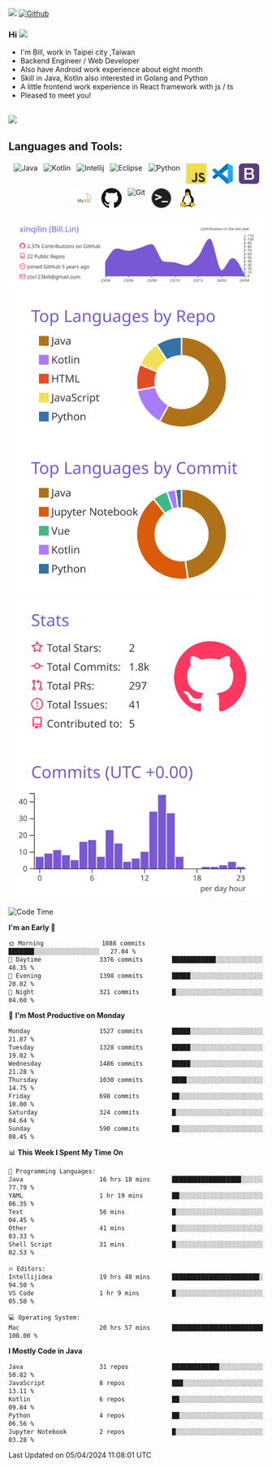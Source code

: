  
![](https://visitor-badge.laobi.icu/badge?page_id=xinqilin.xinqilin)
[![Github](https://img.shields.io/github/followers/xinqilin?label=Follow&style=social)](https://github.com/xinqilin)

### Hi <img src="https://raw.githubusercontent.com/MartinHeinz/MartinHeinz/master/wave.gif" width="35px">

- I'm Bill, work in Taipei city ,Taiwan
- Backend Engineer / Web Developer
- Also have Android work experience about eight month
- Skill in Java, Kotlin also interested in Golang and Python
- A little frontend work experience in React framework with js / ts
- Pleased to meet you!


<br />
<img src="https://github-profile-trophy.vercel.app/?username=xinqilin&column=7&margin-w=15" />

## Languages and Tools:
<p align="center">
<img alt="Java" src="https://raw.githubusercontent.com/jmnote/z-icons/master/svg/java.svg" height="40" style="vertical-align:top; margin:4px">
<img alt="Kotlin" src="https://img.icons8.com/color/48/000000/kotlin.png" height="40" style="vertical-align:top; margin:4px">
<img alt="Intellij" src="https://img.icons8.com/color/48/000000/intellij-idea.png" height="40" style="vertical-align:top; margin:4px"/>
<img alt="Eclipse" src="https://img.icons8.com/ios-filled/50/000000/java-eclipse.png" height="40" style="vertical-align:top; margin:4px"/>
<img alt="Python" height="40" style="vertical-align:top; margin:4px" src="https://cdn.jsdelivr.net/gh/devicons/devicon/icons/python/python-plain.svg" />
<img alt="Javascript" src="https://raw.githubusercontent.com/github/explore/80688e429a7d4ef2fca1e82350fe8e3517d3494d/topics/javascript/javascript.png" height="40" style="vertical-align:top; margin:4px">
<img alt="VS Code" src="https://raw.githubusercontent.com/github/explore/80688e429a7d4ef2fca1e82350fe8e3517d3494d/topics/visual-studio-code/visual-studio-code.png"  height="40" style="vertical-align:top; margin:4px">
<img alt="Bootstrap"  src="https://raw.githubusercontent.com/github/explore/80688e429a7d4ef2fca1e82350fe8e3517d3494d/topics/bootstrap/bootstrap.png" height="40" style="vertical-align:top; margin:4px">
<img alt="MySQL"src="https://raw.githubusercontent.com/github/explore/80688e429a7d4ef2fca1e82350fe8e3517d3494d/topics/mysql/mysql.png" height="40" style="vertical-align:top; margin:4px">
<img alt="Github" src="https://raw.githubusercontent.com/github/explore/78df643247d429f6cc873026c0622819ad797942/topics/github/github.png" height="40" style="vertical-align:top; margin:4px">

<img alt="Git" src="https://raw.githubusercontent.com/jmnote/z-icons/master/svg/git.svg" height="40" style="vertical-align:top; margin:4px">
<img alt="Terminal" src="https://raw.githubusercontent.com/github/explore/80688e429a7d4ef2fca1e82350fe8e3517d3494d/topics/terminal/terminal.png" height="40" style="vertical-align:top; margin:4px">
<img alt="Linux" src="https://raw.githubusercontent.com/github/explore/80688e429a7d4ef2fca1e82350fe8e3517d3494d/topics/linux/linux.png" height="40" style="vertical-align:top; margin:4px" alt="Windows" height="40" style="vertical-align:top; margin:4px">
</p>

<!-- <p align="center"><img  src="https://leetcode.card.workers.dev/?username=xinqilin&theme=auto" alt="xinqilin-leetcode" /></p> -->

<!-- <div width="100%">   
 <a href="https://readme-stats-cfgj2cxdy.vercel.app/api?username=xinqilin&count_private=true&show_icons=true&theme=algolia">
   <img  align="left" src="https://github-readme-stats.vercel.app/api?username=xinqilin&show_icons=true&theme=algolia&card_width=4" width="400"/>
 </a>
 <a href="https://readme-stats-cfgj2cxdy.vercel.app/api/top-langs/?username=xinqilin&hide=php,html,css&theme=algolia">
  <img  align="right" src="https://github-readme-stats.vercel.app/api/top-langs/?username=xinqilin&hide=html,css&theme=algolia&langs_count=10&layout=compact" />
 </a>
</div> -->

<div align="center">

[![](https://raw.githubusercontent.com/xinqilin/xinqilin/master/profile-summary-card-output/buefy/0-profile-details.svg)](https://github.com/vn7n24fzkq/github-profile-summary-cards)
[![](https://raw.githubusercontent.com/xinqilin/xinqilin/master/profile-summary-card-output/buefy/1-repos-per-language.svg)](https://github.com/vn7n24fzkq/github-profile-summary-cards) [![](https://raw.githubusercontent.com/xinqilin/xinqilin/master/profile-summary-card-output/buefy/2-most-commit-language.svg)](https://github.com/vn7n24fzkq/github-profile-summary-cards)
[![](https://raw.githubusercontent.com/xinqilin/xinqilin/master/profile-summary-card-output/buefy/3-stats.svg)](https://github.com/vn7n24fzkq/github-profile-summary-cards) [![](https://raw.githubusercontent.com/xinqilin/xinqilin/master/profile-summary-card-output/buefy/4-productive-time.svg)](https://github.com/vn7n24fzkq/github-profile-summary-cards)

</div>
 
<!--START_SECTION:waka-->
![Code Time](http://img.shields.io/badge/Code%20Time-2%2C597%20hrs%208%20mins-blue)

**I'm an Early 🐤** 

```text
🌞 Morning                1888 commits        ███████░░░░░░░░░░░░░░░░░░   27.04 % 
🌆 Daytime                3376 commits        ████████████░░░░░░░░░░░░░   48.35 % 
🌃 Evening                1398 commits        █████░░░░░░░░░░░░░░░░░░░░   20.02 % 
🌙 Night                  321 commits         █░░░░░░░░░░░░░░░░░░░░░░░░   04.60 % 
```
📅 **I'm Most Productive on Monday** 

```text
Monday                   1527 commits        █████░░░░░░░░░░░░░░░░░░░░   21.87 % 
Tuesday                  1328 commits        █████░░░░░░░░░░░░░░░░░░░░   19.02 % 
Wednesday                1486 commits        █████░░░░░░░░░░░░░░░░░░░░   21.28 % 
Thursday                 1030 commits        ████░░░░░░░░░░░░░░░░░░░░░   14.75 % 
Friday                   698 commits         ██░░░░░░░░░░░░░░░░░░░░░░░   10.00 % 
Saturday                 324 commits         █░░░░░░░░░░░░░░░░░░░░░░░░   04.64 % 
Sunday                   590 commits         ██░░░░░░░░░░░░░░░░░░░░░░░   08.45 % 
```


📊 **This Week I Spent My Time On** 

```text
💬 Programming Languages: 
Java                     16 hrs 18 mins      ███████████████████░░░░░░   77.79 % 
YAML                     1 hr 19 mins        ██░░░░░░░░░░░░░░░░░░░░░░░   06.35 % 
Text                     56 mins             █░░░░░░░░░░░░░░░░░░░░░░░░   04.45 % 
Other                    41 mins             █░░░░░░░░░░░░░░░░░░░░░░░░   03.33 % 
Shell Script             31 mins             █░░░░░░░░░░░░░░░░░░░░░░░░   02.53 % 

🔥 Editors: 
Intellijidea             19 hrs 48 mins      ████████████████████████░   94.50 % 
VS Code                  1 hr 9 mins         █░░░░░░░░░░░░░░░░░░░░░░░░   05.50 % 

💻 Operating System: 
Mac                      20 hrs 57 mins      █████████████████████████   100.00 % 
```

**I Mostly Code in Java** 

```text
Java                     31 repos            █████████████░░░░░░░░░░░░   50.82 % 
JavaScript               8 repos             ███░░░░░░░░░░░░░░░░░░░░░░   13.11 % 
Kotlin                   6 repos             ██░░░░░░░░░░░░░░░░░░░░░░░   09.84 % 
Python                   4 repos             ██░░░░░░░░░░░░░░░░░░░░░░░   06.56 % 
Jupyter Notebook         2 repos             █░░░░░░░░░░░░░░░░░░░░░░░░   03.28 % 
```




 Last Updated on 05/04/2024 11:08:01 UTC
<!--END_SECTION:waka-->
 
 
<!-- <img src="https://wakatime.com/share/@abb22933-8532-4f24-8a13-e9e97bfee0f0/e937d23b-e152-4ff2-8509-e5b981912493.svg"  alt="Coding Chart" style="border-radius: 10px;border: solid 10px;" /> -->



